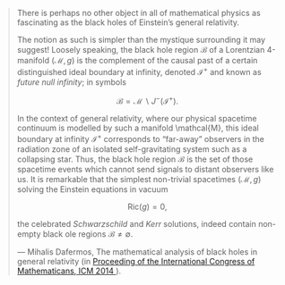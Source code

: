 > There is perhaps no other object in all of mathematical physics as fascinating as the black holes of Einstein’s general relativity.
> 
> The notion as such is simpler than the mystique surrounding it may suggest! Loosely speaking, the black hole region $\mathcal{B}$ of a Lorentzian 4-manifold $(\mathcal{M}, g)$ is the complement of the causal past of a certain distinguished ideal boundary at infinity, denoted $\mathcal{I}^+$ and known as _future null infinity_; in symbols
> 
> $$ \mathcal{B} = \mathcal{M} \backslash J^{−} (\mathcal{I}^ + ).$$
> 
> In the context of general relativity, where our physical spacetime continuum is modelled by such a manifold \mathcal{M}, this ideal boundary at infinity $\mathcal{I}^+$ corresponds to “far-away” observers in the radiation zone of an isolated self-gravitating system such as a collapsing star. Thus, the black hole region $\mathcal{B}$ is the set of those spacetime events which cannot send signals to distant observers like us.
> It is remarkable that the simplest non-trivial spacetimes $(\mathcal{M}, g)$ solving the Einstein equations in vacuum
> 
> $$ \mathrm{Ric}(g) = 0,$$
> 
> the celebrated _Schwarzschild_ and _Kerr_ solutions, indeed contain non-empty black ole regions $\mathcal{B} \neq \emptyset$.
> 
> — Mihalis Dafermos, The mathematical analysis of black holes in general relativity (in [Proceeding of the International Congress of Mathematicans, ICM 2014
](https://www.semanticscholar.org/paper/The-mathematical-analysis-of-black-holes-in-general-Dafermos/c0772ee6ff52c5138307c0a38c9e83dfb6523a07?utm_source=direct_link)).

